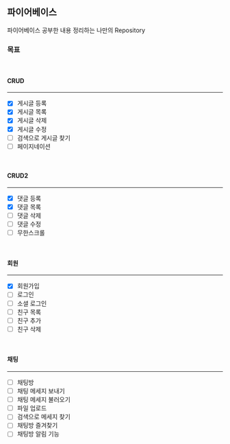 ## 파이어베이스

파이어베이스 공부한 내용 정리하는 나만의 Repository

### 목표

<br>

#### CRUD

<hr>

- [x] 게시글 등록
- [x] 게시글 목록
- [x] 게시글 삭제
- [x] 게시글 수정
- [ ] 검색으로 게시글 찾기
- [ ] 페이지네이션

<br>

#### CRUD2

<hr>

- [x] 댓글 등록
- [x] 댓글 목록
- [ ] 댓글 삭제
- [ ] 댓글 수정
- [ ] 무한스크롤

<br>

#### 회원

<hr>

- [x] 회원가입
- [ ] 로그인
- [ ] 소셜 로그인
- [ ] 친구 목록
- [ ] 친구 추가
- [ ] 친구 삭제

<br>

#### 채팅

<hr>

- [ ] 채팅방
- [ ] 채팅 메세지 보내기
- [ ] 채팅 메세지 불러오기
- [ ] 파일 업로드
- [ ] 검색으로 메세지 찾기
- [ ] 채팅방 즐겨찾기
- [ ] 채팅방 알림 기능
